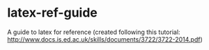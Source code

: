 # latex-ref-guide
A guide to latex for reference (created following this tutorial: http://www.docs.is.ed.ac.uk/skills/documents/3722/3722-2014.pdf)
